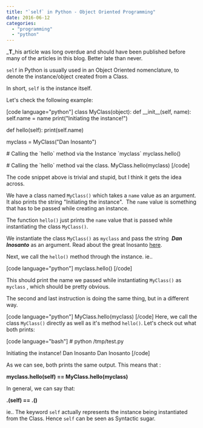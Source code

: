 ```yaml
---
title: "`self` in Python - Object Oriented Programming"
date: 2016-06-12
categories: 
  - "programming"
  - "python"
---
```

<!--more-->
_**T**_his article was long overdue and should have been published before many of the articles in this blog. Better late than never.

`self` in Python is usually used in an Object Oriented nomenclature, to denote the instance/object created from a Class.

In short, `self` is the instance itself.

Let's check the following example:

\[code language="python"\] class MyClass(object): def \_\_init\_\_(self, name): self.name = name print("Initiating the instance!")

def hello(self): print(self.name)

myclass = MyClass("Dan Inosanto")

\# Calling the \`hello\` method via the Instance \`myclass\` myclass.hello()

\# Calling the \`hello\` method vai the class. MyClass.hello(myclass) \[/code\]

The code snippet above is trivial and stupid, but I think it gets the idea across.

We have a class named `MyClass()` which takes a `name` value as an argument. It also prints the string "Initiating the instance".  The `name` value is something that has to be passed while creating an instance.

The function `hello()` just prints the `name` value that is passed while instantiating the class `MyClass()`.

We instantiate the class `MyClass()` as `myclass` and pass the string  _**Dan Inosanto**_ as an argument. Read about the great Inosanto [here](https://en.wikipedia.org/wiki/Dan_Inosanto).

Next, we call the `hello()` method through the instance. ie..

\[code language="python"\] myclass.hello() \[/code\]

This should print the name we passed while instantiating `MyClass()` as `myclass` , which should be pretty obvious.

The second and last instruction is doing the same thing, but in a different way.

\[code language="python"\] MyClass.hello(myclass) \[/code\] Here, we call the class `MyClass()` directly as well as it's method `hello()`. Let's check out what both prints:

\[code language="bash"\] # python /tmp/test.py

Initiating the instance! Dan Inosanto Dan Inosanto \[/code\]

As we can see, both prints the same output. This means that :

**myclass.hello(self) == MyClass.hello(myclass)**

In general, we can say that:

**<instance-name>.<method>(self) == <Class>.<method>(<instance-name>)**

ie.. The keyword `self` actually represents the instance being instantiated from the Class. Hence `self` can be seen as Syntactic sugar.
